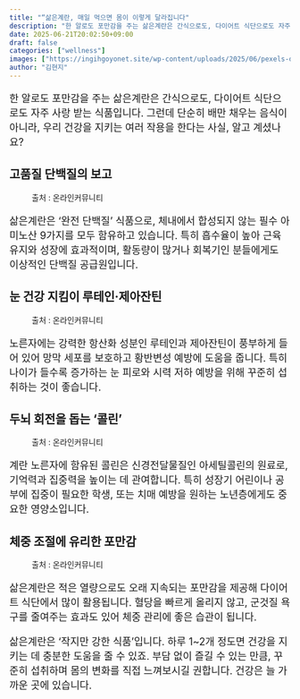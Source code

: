 ```yaml
---
title: "“삶은계란, 매일 먹으면 몸이 이렇게 달라집니다"
description: "한 알로도 포만감을 주는 삶은계란은 간식으로도, 다이어트 식단으로도 자주 사랑 받는 식품입니다. 그런데 단순히 배만 채우는 음식이 아니라, 우리 건강을 지키는 여러 작용을 한다는 사실, 알고 계셨나요?"
date: 2025-06-21T20:02:50+09:00
draft: false
categories: ["wellness"]
images: ["https://ingihgoyonet.site/wp-content/uploads/2025/06/pexels-delimoges-3030716-768x1024.jpg", "https://ingihgoyonet.site/wp-content/uploads/2025/06/pexels-janetrangdoan-824635-1024x683.jpg", "https://ingihgoyonet.site/wp-content/uploads/2025/06/pexels-almapapi-2402495-1024x768.jpg", "https://ingihgoyonet.site/wp-content/uploads/2025/06/pexels-almapapi-2402506-1024x768.jpg"]
author: "김현지"
---
```


<p style="font-size:18px">한 알로도 포만감을 주는 삶은계란은 간식으로도, 다이어트 식단으로도 자주 사랑 받는 식품입니다. 그런데 단순히 배만 채우는 음식이 아니라, 우리 건강을 지키는 여러 작용을 한다는 사실, 알고 계셨나요?</p> <h2 >고품질 단백질의 보고</h2> <figure ><img src="https://ingihgoyonet.site/wp-content/uploads/2025/06/pexels-delimoges-3030716-768x1024.jpg" alt="" style="aspect-ratio:16/9;object-fit:cover"/><figcaption >출처 : 온라인커뮤니티</figcaption></figure> <p style="font-size:18px">삶은계란은 ‘완전 단백질’ 식품으로, 체내에서 합성되지 않는 필수 아미노산 9가지를 모두 함유하고 있습니다. 특히 흡수율이 높아 근육 유지와 성장에 효과적이며, 활동량이 많거나 회복기인 분들에게도 이상적인 단백질 공급원입니다.</p> <h2 >눈 건강 지킴이 루테인·제아잔틴</h2> <figure ><img src="https://ingihgoyonet.site/wp-content/uploads/2025/06/pexels-janetrangdoan-824635-1024x683.jpg" alt="" style="aspect-ratio:16/9;object-fit:cover"/><figcaption >출처 : 온라인커뮤니티</figcaption></figure> <p style="font-size:18px">노른자에는 강력한 항산화 성분인 루테인과 제아잔틴이 풍부하게 들어 있어 망막 세포를 보호하고 황반변성 예방에 도움을 줍니다. 특히 나이가 들수록 증가하는 눈 피로와 시력 저하 예방을 위해 꾸준히 섭취하는 것이 좋습니다.</p> <h2 >두뇌 회전을 돕는 ‘콜린’</h2> <figure ><img src="https://ingihgoyonet.site/wp-content/uploads/2025/06/pexels-almapapi-2402495-1024x768.jpg" alt="" style="aspect-ratio:16/9;object-fit:cover"/><figcaption >출처 : 온라인커뮤니티</figcaption></figure> <p style="font-size:18px">계란 노른자에 함유된 콜린은 신경전달물질인 아세틸콜린의 원료로, 기억력과 집중력을 높이는 데 관여합니다. 특히 성장기 어린이나 공부에 집중이 필요한 학생, 또는 치매 예방을 원하는 노년층에게도 중요한 영양소입니다.</p> <h2 >체중 조절에 유리한 포만감</h2> <figure ><img src="https://ingihgoyonet.site/wp-content/uploads/2025/06/pexels-almapapi-2402506-1024x768.jpg" alt="" style="aspect-ratio:16/9;object-fit:cover"/><figcaption >출처 : 온라인커뮤니티</figcaption></figure> <p style="font-size:18px">삶은계란은 적은 열량으로도 오래 지속되는 포만감을 제공해 다이어트 식단에서 많이 활용됩니다. 혈당을 빠르게 올리지 않고, 군것질 욕구를 줄여주는 효과도 있어 체중 관리에 좋은 습관이 됩니다.</p> <p style="font-size:18px">삶은계란은 ‘작지만 강한 식품’입니다. 하루 1~2개 정도면 건강을 지키는 데 충분한 도움을 줄 수 있죠. 부담 없이 즐길 수 있는 만큼, 꾸준히 섭취하며 몸의 변화를 직접 느껴보시길 권합니다. 건강은 늘 가까운 곳에 있습니다.</p>